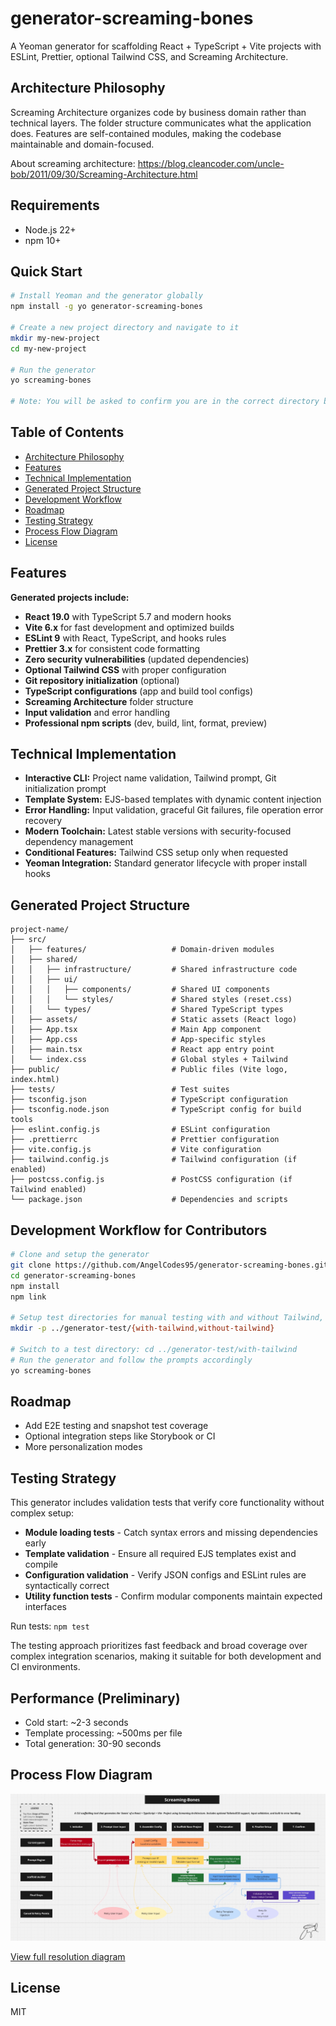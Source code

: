 # generator-screaming-bones

A Yeoman generator for scaffolding React + TypeScript + Vite projects with ESLint, Prettier, optional Tailwind CSS, and Screaming Architecture.

## Architecture Philosophy

Screaming Architecture organizes code by business domain rather than technical layers. The folder structure communicates what the application does. Features are self-contained modules, making the codebase maintainable and domain-focused.

About screaming architecture: https://blog.cleancoder.com/uncle-bob/2011/09/30/Screaming-Architecture.html

## Requirements

- Node.js 22+
- npm 10+

## Quick Start

```bash
# Install Yeoman and the generator globally
npm install -g yo generator-screaming-bones

# Create a new project directory and navigate to it
mkdir my-new-project
cd my-new-project

# Run the generator
yo screaming-bones

# Note: You will be asked to confirm you are in the correct directory before generating a project, this is intentional.
```

## Table of Contents

- [Architecture Philosophy](#architecture-philosophy)
- [Features](#features)
- [Technical Implementation](#technical-implementation)
- [Generated Project Structure](#generated-project-structure)
- [Development Workflow](#development-workflow)
- [Roadmap](#roadmap)
- [Testing Strategy](#testing-strategy)
- [Process Flow Diagram](#process-flow-diagram)
- [License](#license)

## Features

**Generated projects include:**

- **React 19.0** with TypeScript 5.7 and modern hooks
- **Vite 6.x** for fast development and optimized builds
- **ESLint 9** with React, TypeScript, and hooks rules
- **Prettier 3.x** for consistent code formatting
- **Zero security vulnerabilities** (updated dependencies)
- **Optional Tailwind CSS** with proper configuration
- **Git repository initialization** (optional)
- **TypeScript configurations** (app and build tool configs)
- **Screaming Architecture** folder structure
- **Input validation** and error handling
- **Professional npm scripts** (dev, build, lint, format, preview)

## Technical Implementation

- **Interactive CLI:** Project name validation, Tailwind prompt, Git initialization prompt
- **Template System:** EJS-based templates with dynamic content injection
- **Error Handling:** Input validation, graceful Git failures, file operation error recovery
- **Modern Toolchain:** Latest stable versions with security-focused dependency management
- **Conditional Features:** Tailwind CSS setup only when requested
- **Yeoman Integration:** Standard generator lifecycle with proper install hooks

## Generated Project Structure

```
project-name/
├── src/
│   ├── features/                   # Domain-driven modules
│   ├── shared/
│   │   ├── infrastructure/         # Shared infrastructure code
│   │   ├── ui/
│   │   │   ├── components/         # Shared UI components
│   │   │   └── styles/             # Shared styles (reset.css)
│   │   └── types/                  # Shared TypeScript types
│   ├── assets/                     # Static assets (React logo)
│   ├── App.tsx                     # Main App component
│   ├── App.css                     # App-specific styles
│   ├── main.tsx                    # React app entry point
│   └── index.css                   # Global styles + Tailwind
├── public/                         # Public files (Vite logo, index.html)
├── tests/                          # Test suites
├── tsconfig.json                   # TypeScript configuration
├── tsconfig.node.json              # TypeScript config for build tools
├── eslint.config.js                # ESLint configuration
├── .prettierrc                     # Prettier configuration
├── vite.config.js                  # Vite configuration
├── tailwind.config.js              # Tailwind configuration (if enabled)
├── postcss.config.js               # PostCSS configuration (if Tailwind enabled)
└── package.json                    # Dependencies and scripts
```

## Development Workflow for Contributors

```bash
# Clone and setup the generator
git clone https://github.com/AngelCodes95/generator-screaming-bones.git
cd generator-screaming-bones
npm install
npm link

# Setup test directories for manual testing with and without Tailwind, if you want!
mkdir -p ../generator-test/{with-tailwind,without-tailwind}

# Switch to a test directory: cd ../generator-test/with-tailwind
# Run the generator and follow the prompts accordingly
yo screaming-bones
```

## Roadmap

- Add E2E testing and snapshot test coverage
- Optional integration steps like Storybook or CI
- More personalization modes

## Testing Strategy

This generator includes validation tests that verify core functionality without complex setup:

- **Module loading tests** - Catch syntax errors and missing dependencies early
- **Template validation** - Ensure all required EJS templates exist and compile
- **Configuration validation** - Verify JSON configs and ESLint rules are syntactically correct
- **Utility function tests** - Confirm modular components maintain expected interfaces

Run tests: `npm test`

The testing approach prioritizes fast feedback and broad coverage over complex integration scenarios, making it suitable for both development and CI environments.

## Performance (Preliminary)

- Cold start: ~2-3 seconds
- Template processing: ~500ms per file
- Total generation: 30-90 seconds

## Process Flow Diagram

![Screaming-Bones Process Flow](assets/screaming-bones-figjam.jpg)

[View full resolution diagram](assets/screaming-bones.png)

## License

MIT
